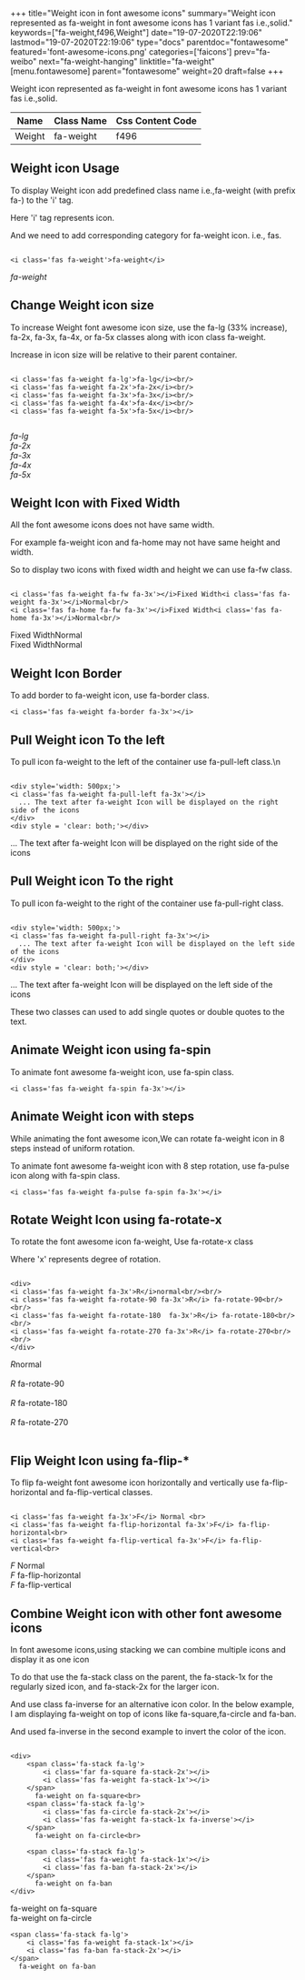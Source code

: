 +++
title="Weight icon in font awesome icons"
summary="Weight icon represented as fa-weight in font awesome icons has 1 variant fas i.e.,solid."
keywords=["fa-weight,f496,Weight"]
date="19-07-2020T22:19:06"
lastmod="19-07-2020T22:19:06"
type="docs"
parentdoc="fontawesome"
featured='font-awesome-icons.png'
categories=['faicons']
prev="fa-weibo"
next="fa-weight-hanging"
linktitle="fa-weight"
[menu.fontawesome]
parent="fontawesome"
weight=20
draft=false
+++


Weight icon represented as fa-weight in font awesome icons has 1 variant fas i.e.,solid.

<div class='table-responsive'><table class='table'><thead><tr><th>Name</th><th>Class Name</th><th>Css Content Code</th></tr></thead><tbody><tr><td>Weight</td><td>fa-weight</td><td>f496</td></tr></tbody></table></div>



## Weight icon Usage

To display Weight icon add predefined class name i.e.,fa-weight (with prefix fa-) to the 'i' tag.

Here 'i' tag represents icon.

And we need to add corresponding category for fa-weight icon. i.e., fas.


```

<i class='fas fa-weight'>fa-weight</i>
```

<i class='fas fa-weight'>fa-weight</i>




## Change Weight icon size
To increase Weight font awesome icon size, use the fa-lg (33% increase), fa-2x, fa-3x, fa-4x, or fa-5x classes along with icon class fa-weight.

Increase in icon size will be relative to their parent container. 

```

<i class='fas fa-weight fa-lg'>fa-lg</i><br/>
<i class='fas fa-weight fa-2x'>fa-2x</i><br/>
<i class='fas fa-weight fa-3x'>fa-3x</i><br/>
<i class='fas fa-weight fa-4x'>fa-4x</i><br/>
<i class='fas fa-weight fa-5x'>fa-5x</i><br/>
            
```

<i class='fas fa-weight fa-lg'>fa-lg</i><br/>
<i class='fas fa-weight fa-2x'>fa-2x</i><br/>
<i class='fas fa-weight fa-3x'>fa-3x</i><br/>
<i class='fas fa-weight fa-4x'>fa-4x</i><br/>
<i class='fas fa-weight fa-5x'>fa-5x</i><br/>
            



## Weight Icon with Fixed Width 

All the font awesome icons does not have same width.

For example fa-weight icon and fa-home may not have same height and width.

So to display two icons with fixed width and height we can use fa-fw class.


```

<i class='fas fa-weight fa-fw fa-3x'></i>Fixed Width<i class='fas fa-weight fa-3x'></i>Normal<br/>
<i class='fas fa-home fa-fw fa-3x'></i>Fixed Width<i class='fas fa-home fa-3x'></i>Normal<br/>
```

<i class='fas fa-weight fa-fw fa-3x'></i>Fixed Width<i class='fas fa-weight fa-3x'></i>Normal<br/>
<i class='fas fa-home fa-fw fa-3x'></i>Fixed Width<i class='fas fa-home fa-3x'></i>Normal<br/>



## Weight Icon Border 

To add border to fa-weight icon, use fa-border class.


```
<i class='fas fa-weight fa-border fa-3x'></i>

```
<i class='fas fa-weight fa-border fa-3x'></i>





## Pull Weight icon To the left

To pull icon fa-weight to the left of the container use fa-pull-left class.\n

```

<div style='width: 500px;'>
<i class='fas fa-weight fa-pull-left fa-3x'></i>
  ... The text after fa-weight Icon will be displayed on the right side of the icons
</div>
<div style = 'clear: both;'></div>
```

<div style='width: 500px;'>
<i class='fas fa-weight fa-pull-left fa-3x'></i>
  ... The text after fa-weight Icon will be displayed on the right side of the icons
</div>
<div style = 'clear: both;'></div>




## Pull Weight icon To the right
To pull icon fa-weight to the right of the container use fa-pull-right class.

```

<div style='width: 500px;'>
<i class='fas fa-weight fa-pull-right fa-3x'></i>
  ... The text after fa-weight Icon will be displayed on the left side of the icons
</div>
<div style = 'clear: both;'></div>
```

<div style='width: 500px;'>
<i class='fas fa-weight fa-pull-right fa-3x'></i>
  ... The text after fa-weight Icon will be displayed on the left side of the icons
</div>
<div style = 'clear: both;'></div>

These two classes can used to add single quotes or double quotes to the text.


## Animate Weight icon using fa-spin
To animate font awesome fa-weight icon, use fa-spin class.

```
<i class='fas fa-weight fa-spin fa-3x'></i>
```
<i class='fas fa-weight fa-spin fa-3x'></i>




## Animate Weight icon with steps
While animating the font awesome icon,We can rotate fa-weight icon in 8 steps instead of uniform rotation.

To animate font awesome fa-weight icon with 8 step rotation, use fa-pulse icon along with fa-spin class.


```
<i class='fas fa-weight fa-pulse fa-spin fa-3x'></i>

```
<i class='fas fa-weight fa-pulse fa-spin fa-3x'></i>





## Rotate Weight Icon using fa-rotate-x
To rotate the font awesome icon fa-weight, Use fa-rotate-x class

Where 'x' represents degree of rotation.


```

<div>
<i class='fas fa-weight fa-3x'>R</i>normal<br/><br/>
<i class='fas fa-weight fa-rotate-90 fa-3x'>R</i> fa-rotate-90<br/><br/> 
<i class='fas fa-weight fa-rotate-180  fa-3x'>R</i> fa-rotate-180<br/><br/> 
<i class='fas fa-weight fa-rotate-270 fa-3x'>R</i> fa-rotate-270<br/><br/>
</div>
```

<div>
<i class='fas fa-weight fa-3x'>R</i>normal<br/><br/>
<i class='fas fa-weight fa-rotate-90 fa-3x'>R</i> fa-rotate-90<br/><br/> 
<i class='fas fa-weight fa-rotate-180  fa-3x'>R</i> fa-rotate-180<br/><br/> 
<i class='fas fa-weight fa-rotate-270 fa-3x'>R</i> fa-rotate-270<br/><br/>
</div>




## Flip Weight Icon using fa-flip-*
To flip fa-weight font awesome icon horizontally and vertically use fa-flip-horizontal and fa-flip-vertical classes. 

```

<i class='fas fa-weight fa-3x'>F</i> Normal <br>
<i class='fas fa-weight fa-flip-horizontal fa-3x'>F</i> fa-flip-horizontal<br>
<i class='fas fa-weight fa-flip-vertical fa-3x'>F</i> fa-flip-vertical<br>
```

<i class='fas fa-weight fa-3x'>F</i> Normal <br>
<i class='fas fa-weight fa-flip-horizontal fa-3x'>F</i> fa-flip-horizontal<br>
<i class='fas fa-weight fa-flip-vertical fa-3x'>F</i> fa-flip-vertical<br>




## Combine Weight icon with other font awesome icons
In font awesome icons,using stacking we can combine multiple icons and display it as one icon 

To do that use the fa-stack class on the parent, the fa-stack-1x for the regularly sized icon, and fa-stack-2x for the larger icon.

And use class fa-inverse for an alternative icon color. 
In the below example, I am displaying fa-weight on top of icons like fa-square,fa-circle and fa-ban.

And used fa-inverse in the second example to invert the color of the icon.

```

<div>
    <span class='fa-stack fa-lg'>
        <i class='far fa-square fa-stack-2x'></i>
        <i class='fas fa-weight fa-stack-1x'></i>
    </span>
      fa-weight on fa-square<br>
    <span class='fa-stack fa-lg'>
        <i class='fas fa-circle fa-stack-2x'></i>
        <i class='fas fa-weight fa-stack-1x fa-inverse'></i>
    </span>
      fa-weight on fa-circle<br>

    <span class='fa-stack fa-lg'>
        <i class='fas fa-weight fa-stack-1x'></i>
        <i class='fas fa-ban fa-stack-2x'></i>
    </span>
      fa-weight on fa-ban
</div>
```

<div>
    <span class='fa-stack fa-lg'>
        <i class='far fa-square fa-stack-2x'></i>
        <i class='fas fa-weight fa-stack-1x'></i>
    </span>
      fa-weight on fa-square<br>
    <span class='fa-stack fa-lg'>
        <i class='fas fa-circle fa-stack-2x'></i>
        <i class='fas fa-weight fa-stack-1x fa-inverse'></i>
    </span>
      fa-weight on fa-circle<br>

    <span class='fa-stack fa-lg'>
        <i class='fas fa-weight fa-stack-1x'></i>
        <i class='fas fa-ban fa-stack-2x'></i>
    </span>
      fa-weight on fa-ban
</div>







